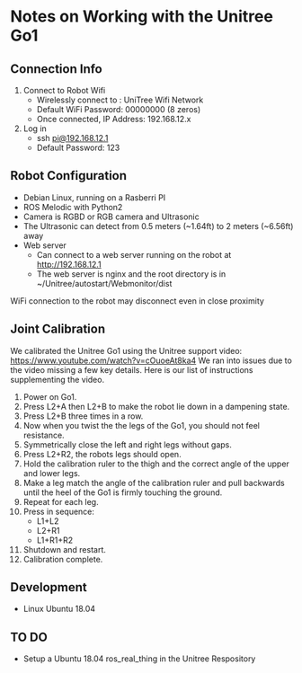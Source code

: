# Notes on Working with the Unitree Go1

## Connection Info
1. Connect to Robot Wifi
   * Wirelessly connect to : UniTree Wifi Network
   * Default WiFi Password: 00000000 (8 zeros)
   * Once connected, IP Address: 192.168.12.x
1. Log in
   * ssh pi@192.168.12.1
   * Default Password: 123

## Robot Configuration
* Debian Linux, running on a Rasberri PI
* ROS Melodic with Python2
* Camera is RGBD or RGB camera and Ultrasonic
* The Ultrasonic can detect from 0.5 meters (~1.64ft) to 2 meters (~6.56ft) away
* Web server
  * Can connect to a web server running on the robot at http://192.168.12.1
  * The web server is nginx and the root directory is in ~/Unitree/autostart/Webmonitor/dist

WiFi connection to the robot may disconnect even in close proximity

## Joint Calibration
We calibrated the Unitree Go1 using the Unitree support video: https://www.youtube.com/watch?v=cOuoeAt8ka4
We ran into issues due to the video missing a few key details. Here is our list of instructions supplementing the video.
1. Power on Go1.
1. Press L2+A then L2+B to make the robot lie down in a dampening state.
1. Press L2+B three times in a row.
1. Now when you twist the the legs of the Go1, you should not feel resistance.
1. Symmetrically close the left and right legs without gaps.
1. Press L2+R2, the robots legs should open.
1. Hold the calibration ruler to the thigh and the correct angle of the upper and lower legs.
1. Make a leg match the angle of the calibration ruler and pull backwards until the heel of the Go1 is firmly touching the ground.
1. Repeat for each leg.
1. Press in sequence:
   * L1+L2
   * L2+R1
   * L1+R1+R2
1. Shutdown and restart.
1. Calibration complete.

## Development
* Linux Ubuntu 18.04

## TO DO
* Setup a Ubuntu 18.04 ros_real_thing in the Unitree Respository
